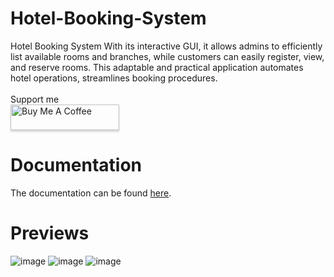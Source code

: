 # Hotel-Booking-System
Hotel Booking System
With its interactive GUI, it allows admins to efficiently list available rooms and branches, 
while customers can easily register, view, and reserve rooms. This adaptable and practical 
application automates hotel operations, streamlines booking procedures.
<br>
<br>
Support me
<br>
<a href="https://www.buymeacoffee.com/kethtacatani" target="_blank"><img src="https://www.buymeacoffee.com/assets/img/custom_images/orange_img.png" alt="Buy Me A Coffee" style="height: 41px !important;width: 174px !important;box-shadow: 0px 3px 2px 0px rgba(190, 190, 190, 0.5) !important;-webkit-box-shadow: 0px 3px 2px 0px rgba(190, 190, 190, 0.5) !important;" ></a>
# Documentation
The documentation can be found [here](https://github.com/kethtacatani/Hotel-Booking-System/blob/c0347d63404d2ecc37137f4bd36d5d499375a28d/GBHotel%20Documentaion.pdf).
# Previews


![image](https://github.com/kethtacatani/Hotel-Booking-System/assets/115775088/cd812059-f304-4cd6-ad7f-7351b7045500)
![image](https://github.com/kethtacatani/Hotel-Booking-System/assets/115775088/f9991a1e-a9d7-4ff2-92ee-ea84c4d4b6a2)
![image](https://github.com/kethtacatani/Hotel-Booking-System/assets/115775088/088f9974-fac1-4528-bd70-614845c0a30c)


